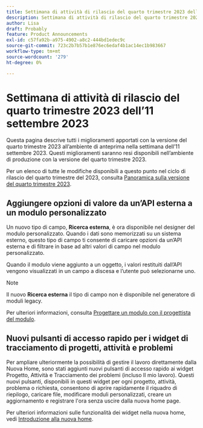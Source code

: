 ```yaml
---
title: Settimana di attività di rilascio del quarto trimestre 2023 dell’11 settembre 2023
description: Settimana di attività di rilascio del quarto trimestre 2023 dell’11 settembre 2023
author: Lisa
draft: Probably
feature: Product Announcements
exl-id: c57fa92b-a975-4902-a8c2-444bd1edec9c
source-git-commit: 723c2b7b57b1e876ec6edaf4b1ac14ec1b983667
workflow-type: tm+mt
source-wordcount: '279'
ht-degree: 0%

---
```


# Settimana di attività di rilascio del quarto trimestre 2023 dell’11 settembre 2023

Questa pagina descrive tutti i miglioramenti apportati con la versione del quarto trimestre 2023 all’ambiente di anteprima nella settimana dell’11 settembre 2023. Questi miglioramenti saranno resi disponibili nell’ambiente di produzione con la versione del quarto trimestre 2023.

Per un elenco di tutte le modifiche disponibili a questo punto nel ciclo di rilascio del quarto trimestre del 2023, consulta [Panoramica sulla versione del quarto trimestre 2023](/help/quicksilver/product-announcements/product-releases/23-q4-release-activity/23-q4-release-overview.md).

## Aggiungere opzioni di valore da un’API esterna a un modulo personalizzato

Un nuovo tipo di campo, **Ricerca esterna**, è ora disponibile nel designer del modulo personalizzato. Quando i dati sono memorizzati su un sistema esterno, questo tipo di campo ti consente di caricare opzioni da un’API esterna e di filtrare in base ad altri valori di campo nel modulo personalizzato.

Quando il modulo viene aggiunto a un oggetto, i valori restituiti dall’API vengono visualizzati in un campo a discesa e l’utente può selezionarne uno.

>[!NOTE]
>
>Il nuovo **Ricerca esterna** il tipo di campo non è disponibile nel generatore di moduli legacy.

Per ulteriori informazioni, consulta [Progettare un modulo con il progettista del modulo](/help/quicksilver/administration-and-setup/customize-workfront/create-manage-custom-forms/form-designer/design-a-form/design-a-form.md).

## Nuovi pulsanti di accesso rapido per i widget di tracciamento di progetti, attività e problemi

Per ampliare ulteriormente la possibilità di gestire il lavoro direttamente dalla Nuova Home, sono stati aggiunti nuovi pulsanti di accesso rapido ai widget Progetto, Attività e Tracciamento dei problemi (incluso Il mio lavoro). Questi nuovi pulsanti, disponibili in questi widget per ogni progetto, attività, problema o richiesta, consentono di aprire rapidamente il riquadro di riepilogo, caricare file, modificare moduli personalizzati, creare un aggiornamento e registrare l&#39;ora senza uscire dalla nuova home page.

Per ulteriori informazioni sulle funzionalità dei widget nella nuova home, vedi [Introduzione alla nuova home](/help/quicksilver/workfront-basics/using-home/new-home/get-started-with-new-home.md).
